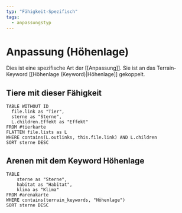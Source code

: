 ```yaml
---
typ: "Fähigkeit-Spezifisch"
tags:
  - anpassungstyp
---  
```


# Anpassung (Höhenlage)  
Dies ist eine spezifische Art der [[Anpassung]]. Sie ist an das Terrain-Keyword [[Höhenlage (Keyword)|Höhenlage]] gekoppelt.  
## Tiere mit dieser Fähigkeit  

```dataview 
TABLE WITHOUT ID   
  file.link as "Tier",   
  sterne as "Sterne",
  L.children.Effekt as "Effekt"
FROM #tierkarte
FLATTEN file.lists as L
WHERE contains(L.outlinks, this.file.link) AND L.children
SORT sterne DESC
```

## Arenen mit dem Keyword Höhenlage

```dataview 
TABLE   
	sterne as "Sterne",   
	habitat as "Habitat",   
	klima as "Klima" 
FROM #arenakarte 
WHERE contains(terrain_keywords, "Höhenlage") 
SORT sterne DESC
```
